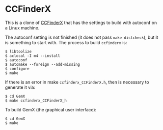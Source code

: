 CCFinderX
=========

This is a clone of [CCFinderX][1] that has the settings to build with autoconf on a Linux machine.

The autoconf setting is not finished (it does not pass `make distcheck`), but it is something to start with. The process to build `ccfinderx` is:

    $ libtoolize
    $ aclocal -I m4 --install
    $ autoconf
    $ automake --foreign --add-missing
    $ configure
    $ make

If there is an error in make `ccfinderx_CCFinderX.h`, then is necessary to generate it via:

    $ cd GemX
    $ make ccfinderx_CCFinderX_h

To build GemX (the graphical user interface):

    $ cd GemX
    $ make

  [1]: http://www.ccfinder.net/ccfinderxos.html

